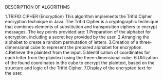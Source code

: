 








DESCRIPTION OF ALGORITHMS

1.TRIFID CIPHER (Encryption)
This algorithm implements the Trifid Cipher encryption technique in Java.
The Trifid Cipher is a cryptographic technique that combines elements of substitution and transposition ciphers to encrypt messages.
The key points provided are:
  1.Preparation of the alphabet for encryption, including a secret key provided by the user.
  2.Arranging the alphabet to create a random permutation of letters.
  3.Creation of a three-dimensional cube to represent the prepared alphabet for encryption.
  4.Retrieve the plaintext from the input.
  5.Identification of coordinates for each letter from the plaintext using the three-dimensional cube.
  6.Utilization of the found coordinates in the cube to encrypt the plaintext, based on the structure and logic of the Trifid Cipher.
  7.Display of the encrypted text for the user.

  

